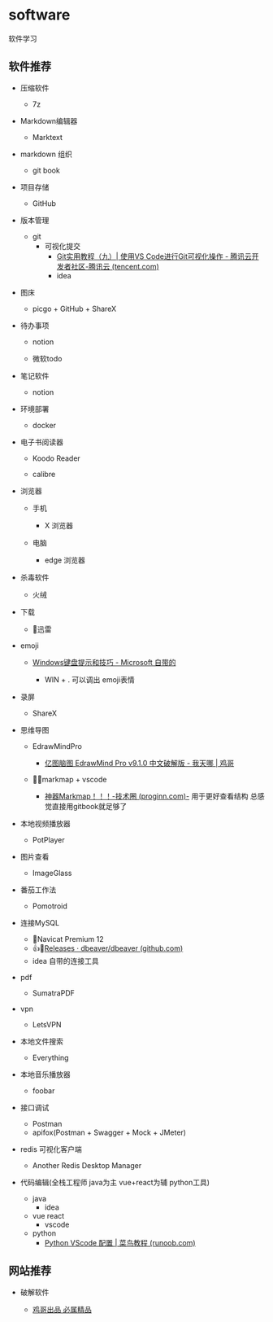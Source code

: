# software

软件学习

## 软件推荐

- 压缩软件
  
  - 7z

- Markdown编辑器
  
  - Marktext

- markdown 组织
  
  - git book

- 项目存储
  
  - GitHub

- 版本管理
  
  - git
    - 可视化提交
      - [Git实用教程（九）| 使用VS Code进行Git可视化操作 - 腾讯云开发者社区-腾讯云 (tencent.com)](https://cloud.tencent.com/developer/article/1662720)
      - idea

- 图床
  
  - picgo + GitHub + ShareX

- 待办事项
  
  - notion
  
  - 微软todo

- 笔记软件
  
  - notion

- 环境部署
  
  - docker

- 电子书阅读器
  
  - Koodo Reader
  
  - calibre

- 浏览器
  
  - 手机
    
    - X 浏览器
  
  - 电脑
    
    - edge 浏览器

- 杀毒软件
  
  - 火绒

- 下载
  
  - 🤔迅雷

- emoji
  
  - [Windows键盘提示和技巧 - Microsoft 自带的](https://support.microsoft.com/zh-cn/windows/windows%E9%94%AE%E7%9B%98%E6%8F%90%E7%A4%BA%E5%92%8C%E6%8A%80%E5%B7%A7-588e0b72-0fff-6d3f-aeee-6e5116097942)
    
    - WIN + . 可以调出 emoji表情

- 录屏
  
  - ShareX

- 思维导图
  
  - EdrawMindPro
    
    - [亿图脑图 EdrawMind Pro v9.1.0 中文破解版 - 我天哪 | 鸡哥](https://www.wotianna.com/edrawmind/)
  
  - 🤷‍♂️markmap + vscode
    
    - [神器Markmap！！！-技术圈 (proginn.com)-](https://jishuin.proginn.com/p/763bfbd341ad) 用于更好查看结构 总感觉直接用gitbook就足够了

- 本地视频播放器
  
  - PotPlayer

- 图片查看
  
  - ImageGlass

- 番茄工作法
  
  - Pomotroid

- 连接MySQL
  
  - 🤔Navicat Premium 12
  - 👍🤞[Releases · dbeaver/dbeaver (github.com)](https://github.com/dbeaver/dbeaver/releases)
  - idea 自带的连接工具

- pdf
  
  - SumatraPDF

- vpn
  
  - LetsVPN

- 本地文件搜索
  
  - Everything

- 本地音乐播放器
  
  - foobar

- 接口调试
  
  - Postman
  - apifox(Postman + Swagger + Mock + JMeter)

- redis 可视化客户端
  
  - Another Redis Desktop Manager

- 代码编辑(全栈工程师 java为主 vue+react为辅 python工具)
  
  - java
    - idea
  - vue react
    - vscode
  - python
    - [Python VScode 配置 | 菜鸟教程 (runoob.com)](https://www.runoob.com/python3/python-vscode-setup.html)

## 网站推荐

- 破解软件
  
  - [鸡哥出品 必属精品](https://www.wotianna.com/)